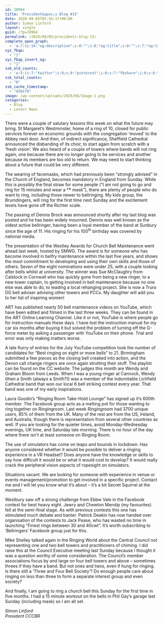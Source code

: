 ```yaml
---
id: 20964
title: 'President&apos;s Blog #15'
date: 2020-08-05T05:56:17+00:00
author: Simon Linford
layout: single
guid: /?p=20964
permalink: /2020/08/05/presidents-blog-15/
complete_open_graph:
  - 'a:7:{s:14:"og:description";s:0:"";s:8:"og:title";s:0:"";s:7:"og:type";s:0:"";s:12:"twitter:card";s:7:"summary";s:15:"twitter:creator";s:0:"";s:19:"twitter:description";s:0:"";s:8:"og:image";s:5:"20966";}'
xyz_fbap:
  - "1"
xyz_fbap_insert_og:
  - "1"
ssb_old_counts:
  - 'a:5:{s:7:"twitter";i:0;s:9:"pinterest";i:0;s:7:"fbshare";i:0;s:6:"reddit";i:0;s:6:"tumblr";N;}'
ssb_total_counts:
  - "0"
ssb_cache_timestamp:
  - "450179"
image: /wp-content/uploads/2020/08/Image-1.png
categories:
  - Blog
  - Latest News
---
```

There were a couple of salutary lessons this week on what the future may bring. St Margaret’s Westminster, home of a ring of 10, closed for public services forever on economic grounds with the congregation ‘moved’ to the Abbey next door. And then, of indirect significance, Sheffield Cathedral announced the disbanding of its choir, to start again from scratch with a ‘fresh vision’. We also heard of a couple of towers where bands will not ring again, one because there are no longer going to be services and another because its members are too old to return. We may need to start thinking about a future that could be very different.

The wearing of facemasks, which had previously been “strongly advised” in the Church of England, becomes mandatory in England from Sunday. While this is possibly the final straw for some people (“I am not going to go and ring for 15 minutes and wear a \***\*** mask”), there are plenty of people who do want to ring, including those newer to bellringing. My kids group, the Brumdingers, will ring for the first time next Sunday and the excitement levels have gone off the Richter scale.

The passing of Dennis Brock was announced shortly after my last blog was posted and he has been widely mourned. Dennis was well known as the oldest active bellringer, having been a loyal member of the band at Sunbury since the age of 11. His ringing for his 100<sup>th</sup> birthday was covered by national media.

The presentation of the Westley Awards for Church Bell Maintenance went ahead last week, hosted by SMWG. The award is for someone who has become involved in belfry maintenance within the last five years, and shows the most commitment to developing and using their own skills and those of others. Seven of the eight nominations were under 25, with a couple looking after bells whilst at university. The winner was Sue McClaughry from Calstock in Cornwall who has quickly gone from being a new ringer, to a new tower captain, to getting involved in bell maintenance because no one else was able to do, to leading a local rehanging project. She is now a Truro DG bell adviser advising other towers and PCCs. My daughter will add you to her list of inspiring women!

ART has published nearly 50 bell maintenance videos on YouTube, which have been edited and filmed in the last three weeks. They can be found in the ART Online Learning Channel. Like it or not, YouTube is where people go for instruction manuals these days. I have lost the instruction manual for my car six months after buying it but solved the problem of turning off the G-force meter by asking a passenger with YouTube on their phone. Trial and error was only making matters worse.

A late flurry of entries for the July YouTube competition took the number of candidates for “Best ringing on eight or more bells” to 21. Birmingham submitted a few pieces as the closing bell creaked into action, and the Devon call change ringers are once again strutting their stuff. The playlist can be found on the CC website. The judges this month are Wendy and Graham Bloom from Leeds. When I was a young ringer at Cannock, Wendy (then a Smith (always a Smith?)) was a member of the indomitable Lichfield Cathedral band that won our local 6 bell striking contest every year. That band was one of my early inspirations.

Laura Goodin’s “Ringing Room Take-Hold Lounge” has signed up it’s 600th member. The Facebook group acts as a melting pot for those wanting to ring together on Ringingroom. Last week Ringingroom had 3700 unique users, 85% of them from the UK. Many of the rest are from the US, Ireland, and Australia, though there is representation from several other countries as well. If you are looking for the quieter times, avoid Monday-Wednesday evenings, UK time, and Saturday late morning. There is no hour of the day where there isn&apos;t at least someone on Ringing Room.

The use of simulators has come on leaps and bounds in lockdown. Has anyone considered whether it would be possible to deliver a ringing experience in a VR Headset? Does anyone have the knowledge or skills to say how difficult it would be or what it would cost to develop? It would really crack the peripheral vision aspects of ropesight on simulators.

Situations vacant. We are looking for someone with experience in venue or events management/promotion to get involved in a specific project. Contact me and I will let you know what it’s about – it’s a bit Secret Squirrel at the moment.

Westbury saw off a strong challenge from Ebbw Vale in the Facebook contest for best heavy eight. Jewry and Chewton Mendip (my favourites) fell at the semi-final stage. As with previous contests this one has stimulated much debate and banter. Patrick Deakin has now handed over organisation of the contests to Jack Pease, who has wasted no time in launching “Finest rings between 30 and 40cwt”. It’s worth subscribing to ‘Bellringers’ Facebook group just for this.

Mike Shelley talked again in the Ringing World about the Central Council not representing one and two bell towers and practitioners of chiming. I did raise this at the Council Executive meeting last Sunday because I thought it was a question worthy of some consideration. The Council’s member associations focus by and large on four bell towers and above – sometimes threes if they have a band. But not ones and twos, even if hung for ringing. Is there still a ‘Three and Four Bell Society’? Do enough people care about ringing on less than three to form a separate interest group and even society?

And finally, I am going to ring a church bell this Sunday for the first time in five months. I had a 15 minute workout on the bells in Phil Gay’s garage last Sunday (including mask) so I am all set.

_Simon Linford  
President CCCBR_
